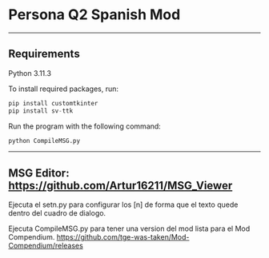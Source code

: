 # Persona Q2 Spanish Mod
--------
Requirements
--------
Python 3.11.3

To install required packages, run:
```python
pip install customtkinter
pip install sv-ttk
```
Run the program with the following command:
```python
python CompileMSG.py
```
--------
MSG Editor:
https://github.com/Artur16211/MSG_Viewer
--------

Ejecuta el setn.py para configurar los [n] de forma que el texto quede dentro del cuadro de dialogo.

Ejecuta CompileMSG.py para tener una version del mod lista para el Mod Compendium.
https://github.com/tge-was-taken/Mod-Compendium/releases
